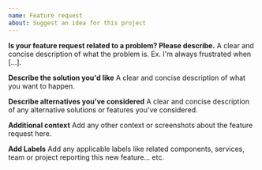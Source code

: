 ```yaml
---
name: Feature request
about: Suggest an idea for this project
---
```


**Is your feature request related to a problem? Please describe.**
A clear and concise description of what the problem is. Ex. I'm always frustrated when [...].

**Describe the solution you'd like**
A clear and concise description of what you want to happen.

**Describe alternatives you've considered**
A clear and concise description of any alternative solutions or features you've considered.

**Additional context**
Add any other context or screenshots about the feature request here.

**Add Labels**
Add any applicable labels like related components, services, team or project reporting this new feature... etc.
